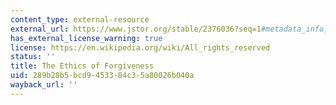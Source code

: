 ```yaml
---
content_type: external-resource
external_url: https://www.jstor.org/stable/2376036?seq=1#metadata_info_tab_contents
has_external_license_warning: true
license: https://en.wikipedia.org/wiki/All_rights_reserved
status: ''
title: The Ethics of Forgiveness
uid: 289b28b5-bcd9-4533-84c3-5a80026b040a
wayback_url: ''
---
```


